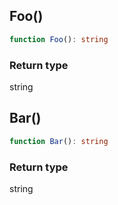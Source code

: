 ## Foo()

```typescript
function Foo(): string
```

### Return type

string


## Bar()

```typescript
function Bar(): string
```

### Return type

string

